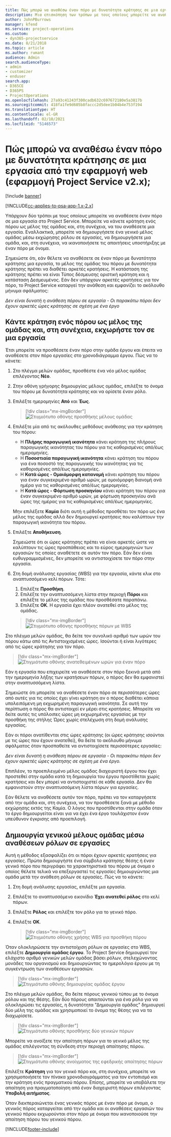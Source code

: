 ```yaml
---
title: Πώς μπορώ να αναθέσω έναν πόρο με δυνατότητα κράτησης σε μια εργασία από την εφαρμογή web
description: Μια επισκόπηση των τρόπων με τους οποίους μπορείτε να αναθέσετε πόρους με δυνατότητα κράτησης.
author: JohnPBurrows
manager: kfend
ms.service: project-operations
ms.custom:
- dyn365-projectservice
ms.date: 8/21/2018
ms.topic: article
ms.author: rumant
audience: Admin
search.audienceType:
- admin
- customizer
- enduser
search.app:
- D365CE
- D365PS
- ProjectOperations
ms.openlocfilehash: 27a93c41243f300cadb632c697672180e5a3817b
ms.sourcegitcommit: 418fa1fe9d605b8faccc2d5dee1b04b4e753f194
ms.translationtype: HT
ms.contentlocale: el-GR
ms.lasthandoff: 02/10/2021
ms.locfileid: "5146573"
---
```

# <a name="how-do-i-assign-a-bookable-resource-to-a-task-in-the-web-app-project-service-app-v2x"></a>Πώς μπορώ να αναθέσω έναν πόρο με δυνατότητα κράτησης σε μια εργασία από την εφαρμογή web (εφαρμογή Project Service v2.x);

[!include [banner](../includes/psa-now-project-operations.md)]

[!INCLUDE[cc-applies-to-psa-app-1.x-2.x](../includes/cc-applies-to-psa-app-1x-2x.md)]

Υπάρχουν δύο τρόποι με τους οποίους μπορείτε να αναθέσετε έναν πόρο σε μια εργασία στο Project Service. Μπορείτε να κάνετε κράτηση ενός πόρου ως μέλος της ομάδας και, στη συνέχεια, να του αναθέσετε μια εργασία. Εναλλακτικά, μπορείτε να δημιουργήσετε ένα γενικό μέλος ομάδας μέσω εκχώρησης ρόλου σε εργασίες, να δημιουργήσετε μια ομάδα, και, στη συνέχεια, να ικανοποιήσετε τις απαιτήσεις υποστήριξης με έναν πόρο με όνομα.

Σημειώστε ότι, εάν θέλετε να αναθέσετε σε έναν πόρο με δυνατότητα κράτησης μια εργασία, το μέλος της ομάδας του πόρου με δυνατότητα κράτησης πρέπει να διαθέτει αρκετές κρατήσεις. Η κατάσταση της κράτησης πρέπει να είναι Τύπος δέσμευσης οριστική κράτηση και η κατάσταση Δεσμευμένος. Εάν δεν υπάρχουν αρκετές κρατήσεις για τον πόρο, το Project Service καταργεί την ανάθεση και εμφανίζει το ακόλουθο μήνυμα σφάλματος:

*Δεν είναι δυνατή η ανάθεση πόρου σε εργασία - Οι παρακάτω πόροι δεν έχουν αρκετές ώρες κράτησης σε σχέση με ένα έργο*

## <a name="book-a-resource-as-a-team-member-and-then-assign-the-resource-to-a-task"></a>Κάντε κράτηση ενός πόρου ως μέλος της ομάδας και, στη συνέχεια, εκχωρήστε τον σε μια εργασία

Έτσι μπορείτε να προσθέσετε έναν πόρο στην ομάδα έργου και έπειτα να αναθέσετε στον πόρο εργασίες στο χρονοδιάγραμμα έργου. Πώς να το κάνετε:
1.  Στο πλέγμα μελών ομάδας, προσθέστε ένα νέο μέλος ομάδας επιλέγοντας **Νέο**.
2.  Στην οθόνη γρήγορης δημιουργίας μέλους ομάδας, επιλέξτε το όνομα του πόρου με δυνατότητα κράτησης και να ορίσετε έναν ρόλο.
3.  Επιλέξτε ημερομηνίες **Από** και **Έως**.

    > [!div class="mx-imgBorder"] 
    > ![Στιγμιότυπο οθόνης προσθήκης μέλους ομάδας](media/FAQ-Resources-to-Tasks2-1.png "Στιγμιότυπο οθόνης προσθήκης μέλους ομάδας")
 
4.  Επιλέξτε μία από τις ακόλουθες μεθόδους ανάθεσης για την κράτηση του πόρου:
    - Η **Πλήρης παραγωγική ικανότητα** κάνει κράτηση της πλήρους παραγωγικής ικανότητας του πόρου για τις καθορισμένες από/έως ημερομηνίες.
    - Η **Ποσοστιαία παραγωγική ικανότητα** κάνει κράτηση του πόρου για ένα ποσοστό της παραγωγικής του ικανότητας για τις καθορισμένες από/έως ημερομηνίες.
    - Η **Κατά ώρες - Ομοιόμορφη κατανομή** κάνει κράτηση του πόρου για έναν συγκεκριμένο αριθμό ωρών, με ομοιόμορφη διανομή ανά ημέρα για τις καθορισμένες από/έως ημερομηνίες.
    - Η **Κατά ώρες - Φόρτωση προσκηνίου** κάνει κράτηση του πόρου για έναν συγκεκριμένο αριθμό ωρών, με φόρτωση προσκηνίου ανά ώρες της ημέρας για τις καθορισμένες από/έως ημερομηνίες.

    Μην επιλέξετε **Καμία** διότι αυτή η μέθοδος προσθέτει τον πόρο ως ένα μέλος της ομάδας αλλά δεν δημιουργεί κρατήσεις που καλύπτουν την παραγωγική ικανότητα του πόρου.
5.  Επιλέξτε **Αποθήκευση**.

    Σημειώστε ότι οι ώρες κράτησης πρέπει να είναι αρκετές ώστε να καλύπτουν τις ώρες προσπάθειας και το εύρος ημερομηνιών των εργασιών τις οποίες αναθέτετε σε αυτόν τον πόρο. Εάν δεν είναι ευθυγραμμισμένες, δεν μπορείτε να αντιστοιχίσετε τον πόρο στην εργασία.

6.  Στη δομή ανάλυσης εργασίας (WBS) για την εργασία, κάντε κλικ στο αναπτυσσόμενο κελί πόρων. Τότε: 

    1. Επιλέξτε **Προσθήκη**.
    2. Επιλέξτε την αναπτυσσόμενη λίστα στην περιοχή **Πόροι** και επιλέξτε το μέλος της ομάδας που προσθέσατε παραπάνω.
    3. Επιλέξτε **ΟΚ**. Η εργασία έχει πλέον ανατεθεί στο μέλος της ομάδας.

    > [!div class="mx-imgBorder"] 
    > ![Στιγμιότυπο οθόνης προσθήκης πόρων με WBS](media/FAQ-Resources-to-Tasks2-2.png "Στιγμιότυπο οθόνης προσθήκης πόρων με WBS")
 
Στο πλέγμα μελών ομάδας, θα δείτε τον συνολικό αριθμό των ωρών του πόρου κάτω από τις Αντιστοιχισμένες ώρες. Ισούνται ή είναι λιγότερες από τις ώρες κράτησης για τον πόρο. 

> [!div class="mx-imgBorder"] 
> ![Στιγμιότυπο οθόνης ανατεθειμένων ωρών για έναν πόρο](media/FAQ-Resources-to-Tasks2-3.png "Στιγμιότυπο οθόνης ανατεθειμένων ωρών για έναν πόρο")
 
Εάν η εργασία που επιχειρείτε να αναθέσετε στον πόρο ξεκινά μετά από την ημερομηνία λήξης των κρατήσεων πόρων, ο πόρος δεν θα εμφανιστεί στην αναπτυσσόμενη λίστα.

Σημειώστε ότι μπορείτε να αναθέσετε έναν πόρο σε περισσότερες ώρες από αυτές για τις οποίες έχει γίνει κράτηση αν ο πόρος διαθέτει κάποια υπολειπόμενη μη εκχωρημένη παραγωγική ικανότητα. Σε αυτή την περίπτωση ο πόρος θα αντιστοιχεί εν μέρει στις κρατήσεις. Μπορείτε να δείτε αυτές τις υπόλοιπες ώρες μη εκχωρημένης εργασίας με την προσθήκη της στήλης Ώρες χωρίς στελέχωση στη δομή ανάλυσης εργασίας.

Εάν οι πόροι ανατίθενται στις ώρες κράτησης (οι ώρες κράτησης ισούνται με τις ώρες που έχουν ανατεθεί), θα δείτε το ακόλουθο μήνυμα σφάλματος όταν προσπαθείτε να αντιστοιχίσετε περισσότερες εργασίες:

*Δεν είναι δυνατή η ανάθεση πόρου σε εργασία - Οι παρακάτω πόροι δεν έχουν αρκετές ώρες κράτησης σε σχέση με ένα έργο.*

Επιπλέον, το προεπιλεγμένο μέλος ομάδας διαχειριστή έργου που έχει προστεθεί στην ομάδα κατά τη δημιουργία του έργου προστίθεται χωρίς κρατήσεις και δεν μπορεί να αντιστοιχιστεί σε κάθε εργασία. Δεν θα εμφανιστούν στην αναπτυσσόμενη λίστα πόρων για εργασίες.

Εάν θέλετε να αναθέσετε αυτόν τον πόρο, πρέπει να τον καταργήσετε από την ομάδα και, στη συνέχεια, να τον προσθέσετε ξανά με μέθοδο εκχώρησης εκτός της Καμία. Ο λόγος που προστίθενται στην ομάδα όταν το έργο δημιουργείται είναι για να έχει ένα έργο τουλάχιστον έναν υπεύθυνον έγκρισης από προεπιλογή.

## <a name="create-a-generic-team-member-through-role-assignment-on-tasks"></a>Δημιουργία γενικού μέλους ομάδας μέσω αναθέσεων ρόλων σε εργασίες

Αυτή η μέθοδος εξασφαλίζει ότι οι πόροι έχουν αρκετές κρατήσεις για εργασίες. Πρώτα δημιουργήστε ένα σύμβολο κράτησης θέσης ή έναν γενικό πόρο που περιγράφει τα χαρακτηριστικά του πόρου με όνομα ο οποίος θέλετε τελικά να επεξεργαστεί τις εργασίες δημιουργώντας μια ομάδα μετά την ανάθεση ρόλων σε εργασίες. Πώς να το κάνετε:

1. Στη δομή ανάλυσης εργασίας, επιλέξτε μια εργασία.
2. Επιλέξτε το αναπτυσσόμενο εικονίδιο **Έχει ανατεθεί ρόλος** στο κελί πόρων.
3. Επιλέξτε **Ρόλος** και επιλέξτε τον ρόλο για το γενικό πόρο.
4. Επιλέξτε **OK**.

    > [!div class="mx-imgBorder"] 
    > ![Στιγμιότυπο οθόνης χρήσης WBS για προσθήκη πόρου](media/FAQ-Resources-to-Tasks2-4.png "Στιγμιότυπο οθόνης χρήσης WBS για προσθήκη πόρου")
 
Όταν ολοκληρώσετε την αντιστοίχιση ρόλων σε εργασίες στο WBS, επιλέξτε **Δημιουργία ομάδας έργου**. Το Project Service δημιουργεί τον ελάχιστο αριθμό γενικών μελών ομάδας βάσει ρόλων, στελεχώνοντας μονάδες του οργανισμού και δημιουργώντας το ημερολόγιο έργου με τη συγκέντρωση των αναθέσεων εργασιών.

> [!div class="mx-imgBorder"] 
> ![Στιγμιότυπο οθόνης δημιουργίας ομάδας έργου](media/FAQ-Resources-to-Tasks2-5.png "Στιγμιότυπο οθόνης δημιουργίας ομάδας έργου")
 
Στο πλέγμα μελών ομάδας, θα δείτε πόρους γενικού τύπου με το όνομα ρόλου και της θέσης. Εάν δύο πόρους απαιτούνται για ένα ρόλο για να ολοκληρώσει τις εργασίες, η δυνατότητα "Δημιουργία ομάδας" δημιουργεί δύο μέλη της ομάδας και χρησιμοποιεί το όνομα της θέσης για να τα διαχωρίσετε.

> [!div class="mx-imgBorder"] 
> ![Στιγμιότυπο οθόνης προσθήκης δύο γενικών πόρων](media/FAQ-Resources-to-Tasks2-6.png "Στιγμιότυπο οθόνης προσθήκης δύο γενικών πόρων")
 
Μπορείτε να ανοίξετε την απαίτηση πόρων για το γενικό μέλος της ομάδας επιλέγοντας τη σύνδεση στην περιοχή απαίτησης πόρου.

> [!div class="mx-imgBorder"] 
> ![Στιγμιότυπο οθόνης ανοίγματος της εφεδρικής απαίτησης πόρων](media/FAQ-Resources-to-Tasks2-7.png "Στιγμιότυπο οθόνης ανοίγματος της εφεδρικής απαίτησης πόρων")

Επιλέξτε **Κράτηση** για τον γενικό πόρο και, στη συνέχεια, μπορείτε να χρησιμοποιήσετε τον πίνακα χρονοδιαγράμματος για τον εντοπισμό και την κράτηση ενός πραγματικού πόρου. Επίσης, μπορείτε να υποβάλετε την απαίτηση για πραγματοποίηση από έναν διαχειριστή πόρων επιλέγοντας **Υποβολή αιτήματος**.

Όταν διεκπεραιώνεται ένας γενικός πόρος με έναν πόρο με όνομα, ο γενικός πόρος καταργείται από την ομάδα και οι αναθέσεις εργασιών του γενικού πόρου εκχωρούνται στον πόρο με όνομα που ικανοποιούσε την απαίτηση πόρου του γενικού πόρου.
 



[!INCLUDE[footer-include](../includes/footer-banner.md)]